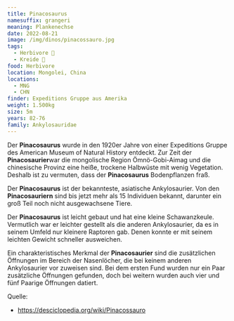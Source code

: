 ```yaml
---
title: Pinacosaurus
namesuffix: grangeri
meaning: Plankenechse
date: 2022-08-21
image: /img/dinos/pinacossauro.jpg
tags:
  - Herbivore 🌿
  - Kreide 🦴
food: Herbivore
location: Mongolei, China
locations:
  - MNG
  - CHN
finder: Expeditions Gruppe aus Amerika
weight: 1.500kg
size: 5m
years: 82-76
family: Ankylosauridae
---
```

Der **Pinacosaurus** wurde in den 1920er Jahre von einer Expeditions Gruppe des American Museum of Natural History entdeckt. Zur Zeit der **Pinacosaurier**war die mongolische Region Ömnö-Gobi-Aimag und die chinesische Provinz eine heiße, trockene Halbwüste mit wenig Vegetation. Deshalb ist zu vermuten, dass der **Pinacosaurus** Bodenpflanzen fraß.

Der **Pinacosaurus** ist der bekannteste, asiatische Ankylosaurier. Von den **Pinacosauriern** sind bis jetzt mehr als 15 Individuen bekannt, darunter ein groß Teil noch nicht ausgewachsene Tiere. 

Der **Pinacosaurus** ist leicht gebaut und hat eine kleine Schawanzkeule. Vermutlich war er leichter gestellt als die anderen Ankylosaurier, da es in seinem Umfeld nur kleinere Raptoren gab. Denen konnte er mit seinem leichten Gewicht schneller ausweichen.

Ein charakteristisches  Merkmal der **Pinacosaurier** sind die zusätzlichen Öffnungen im Bereich der Nasenlöcher, die bei keinem anderen Ankylosaurier vor zuweisen sind. Bei dem ersten Fund wurden nur ein Paar zusätzliche Öffnungen gefunden, doch bei weitern wurden auch vier und fünf Paarige Öffnungen datiert.

Quelle:

* <https://desciclopedia.org/wiki/Pinacossauro>